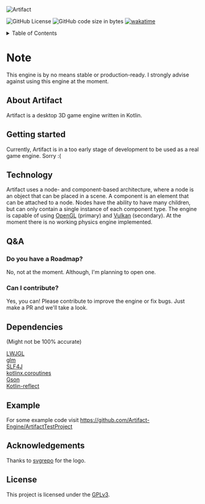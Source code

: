 ![Artifact](https://socialify.git.ci/meo209/Artifact/image?description=1&font=Inter&language=1&name=1&pattern=Circuit%20Board&theme=Dark)

![GitHub License](https://img.shields.io/github/license/meo209/Artifact)
![GitHub code size in bytes](https://img.shields.io/github/languages/code-size/meo209/Artifact)
[![wakatime](https://wakatime.com/badge/user/8a1e0c8a-eea8-45b2-a408-ab9228e0ee06/project/49481bf8-200d-4d50-b8d9-09d74073950d.svg)](https://wakatime.com/badge/user/8a1e0c8a-eea8-45b2-a408-ab9228e0ee06/project/49481bf8-200d-4d50-b8d9-09d74073950d)

<details>
    <summary>Table of Contents</summary>
        <ol>
        <li>
            <a href="#about-artifact">About Artifact</a>
        </li>
        <li>
            <a href="#technology">Technology</a>
        </li>
        <li>
            <a href="#dependencies">Dependencies</a>
        </li>
        <li>
            <a href="#acknowledgements">Acknowledgements</a>
        </li>
        <li>
            <a href="#license">License</a>
        </li>
    </ol>
</details>

# Note
This engine is by no means stable or production-ready.
I strongly advise against using this engine at the moment.

## About Artifact
Artifact is a desktop 3D game engine written in Kotlin.

## Getting started
Currently, Artifact is in a too early stage of development to be used as a real game engine.
Sorry :(

## Technology

Artifact uses a node- and component-based architecture, where a node is an object that can be placed in a scene.
A component is an element that can be attached to a node.
Nodes have the ability to have many children, but can only contain a single instance of each component type.
The engine is capable of using [OpenGL](https://www.opengl.org/) (primary) and [Vulkan](https://www.vulkan.org/) (secondary).
At the moment there is no working physics engine implemented.

## Q&A

### Do you have a Roadmap?
No, not at the moment. Although, I'm planning to open one.

### Can I contribute?
Yes, you can! Please contribute to improve the engine or fix bugs. Just make a PR and we'll take a look.

## Dependencies
(Might not be 100% accurate)
<br>

[LWJGL](https://www.lwjgl.org/)
<br>
[glm](https://github.com/kotlin-graphics/glm)
<br>
[SLF4J](https://www.slf4j.org/)
<br>
[kotlinx.coroutines](https://github.com/Kotlin/kotlinx.coroutines)
<br>
[Gson](https://github.com/google/gson)
<br>
[Kotlin-reflect](https://kotlinlang.org/docs/reflection.html)


## Example
For some example code visit https://github.com/Artifact-Engine/ArtifactTestProject

## Acknowledgements
Thanks to [svgrepo](https://www.svgrepo.com/svg/113419/lightning) for the logo.

## License
This project is licensed under the [GPLv3](https://www.gnu.org/licenses/gpl-3.0.html).
